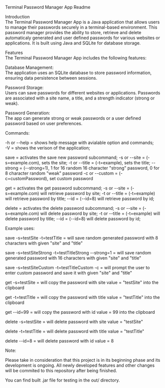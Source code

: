 Terminal Password Manager App Readme

Introduction    
The Terminal Password Manager App is a Java application that allows users to manage their passwords securely in a terminal-based environment. This password manager provides the ability to store, retrieve and delete automaticaly generated and user defined passwords for various websites or applications. It is built using Java and SQLite for database storage.

Features  
The Terminal Password Manager App includes the following features:

Database Management:  
The application uses an SQLite database to store password information, ensuring data persistence between sessions.

Password Storage:  
Users can save passwords for different websites or applications. Passwords are associated with a site name, a title, and a strength indicator (strong or weak).

Password Generation:  
The app can generate strong or weak passwords or a user defined password based on user preferences.

Commands:	

-h or --help = shows help message with avialable option and commands;	
-V = shows the verison of the application;	
	
save = activates the save new password subcommand;
	-s or --site = (-s=example.com), sets the site;
	-t or --title = (-t=example), sets the title;
	--strong = (--strong=1), 1 for 16 random 16 character "strong" password, 0 for 8 character random "weak" password
	-c or --custom = (-c=customPassword), set custom password
	
get = activates the get password subcommand;
	-s or --site = (-s=example.com) will retrieve password by site;
	-t or --title = (-t=example) will retrieve password by title;
	--id = (--id=8) will retrieve password by id;
	
delete = activates the delete password subcommand;
	-s or --site = (-s=example.com) will delete password by site;
	-t or --title = (-t=example) will delete password by title;
	--id = (--id=8) will delete password by id;
	
Example uses:	

save -s=testSite -t=testTitle = will save random generated password with 8 characters with given "site" and "title"
	
save -s=testSiteStrong -t=testTitleStrong --strong=1 = will save random generated password with 16 characters with given "site" and "title"
	
save -s=testSiteCustom -t=testTitleCustom -c = will prompt the user to enter custom password and save it with given "site" and "title"
	
get -s=testSite = will copy the password with site value = "testSite" into the clipboard
	
get -t=testTitle = will copy the password with title value = "testTitle" into the clipboard
	
get --id=99 = will copy the password with id value = 99 into the clipboard
	
delete -s=testSite = will delete password with site value = "testSite"
	
delete -t=testTitle = will delete password with title value = "testTitle"
	
delete --id=8 = will delete password with id value = 8
	
Note:  

Please take in consideration that this project is in its beginning phase and its development is ongoing. All newly developed features and other changes will be commited to this repository after being finished.
	
You can find built .jar file for testing in the out/ directory.
